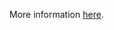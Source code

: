 More information [here](https://docs.bridgecrew.io/docs/ensure-aws-rds-security-groups-are-defined).

